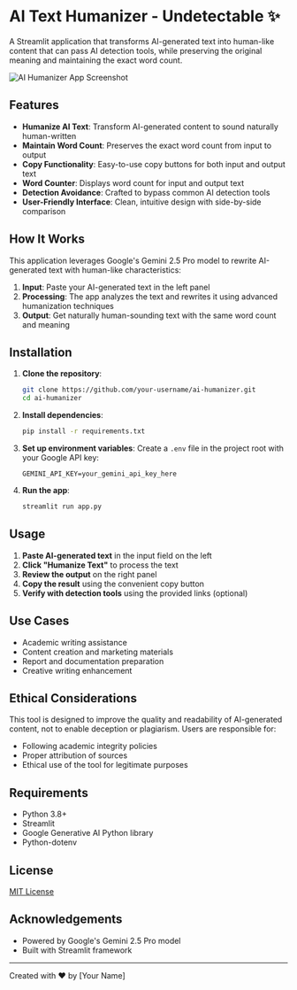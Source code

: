 # AI Text Humanizer - Undetectable ✨

A Streamlit application that transforms AI-generated text into human-like content that can pass AI detection tools, while preserving the original meaning and maintaining the exact word count.

![AI Humanizer App Screenshot](https://via.placeholder.com/800x400?text=AI+Humanizer+App)

## Features

- **Humanize AI Text**: Transform AI-generated content to sound naturally human-written
- **Maintain Word Count**: Preserves the exact word count from input to output
- **Copy Functionality**: Easy-to-use copy buttons for both input and output text
- **Word Counter**: Displays word count for input and output text
- **Detection Avoidance**: Crafted to bypass common AI detection tools
- **User-Friendly Interface**: Clean, intuitive design with side-by-side comparison

## How It Works

This application leverages Google's Gemini 2.5 Pro model to rewrite AI-generated text with human-like characteristics:

1. **Input**: Paste your AI-generated text in the left panel
2. **Processing**: The app analyzes the text and rewrites it using advanced humanization techniques
3. **Output**: Get naturally human-sounding text with the same word count and meaning

## Installation

1. **Clone the repository**:
   ```bash
   git clone https://github.com/your-username/ai-humanizer.git
   cd ai-humanizer
   ```

2. **Install dependencies**:
   ```bash
   pip install -r requirements.txt
   ```

3. **Set up environment variables**:
   Create a `.env` file in the project root with your Google API key:
   ```
   GEMINI_API_KEY=your_gemini_api_key_here
   ```

4. **Run the app**:
   ```bash
   streamlit run app.py
   ```

## Usage

1. **Paste AI-generated text** in the input field on the left
2. **Click "Humanize Text"** to process the text
3. **Review the output** on the right panel
4. **Copy the result** using the convenient copy button
5. **Verify with detection tools** using the provided links (optional)

## Use Cases

- Academic writing assistance
- Content creation and marketing materials
- Report and documentation preparation
- Creative writing enhancement

## Ethical Considerations

This tool is designed to improve the quality and readability of AI-generated content, not to enable deception or plagiarism. Users are responsible for:

- Following academic integrity policies
- Proper attribution of sources
- Ethical use of the tool for legitimate purposes

## Requirements

- Python 3.8+
- Streamlit
- Google Generative AI Python library
- Python-dotenv

## License

[MIT License](LICENSE)

## Acknowledgements

- Powered by Google's Gemini 2.5 Pro model
- Built with Streamlit framework

---

Created with ❤️ by [Your Name]
